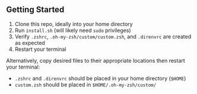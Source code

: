 ## Getting Started

1. Clone this repo, ideally into your home directory
2. Run `install.sh` (will likely need `sudo` privileges)
3. Verify `.zshrc`, `.oh-my-zsh/custom/custom.zsh`, and `.direnvrc` are created as expected
4. Restart your terminal

Alternatively, copy desired files to their appropriate locations then restart your terminal:
- `.zshrc` and `.direnvrc` should be placed in your home directory (`$HOME`)
- `custom.zsh` should be placed in `$HOME/.oh-my-zsh/custom/`
